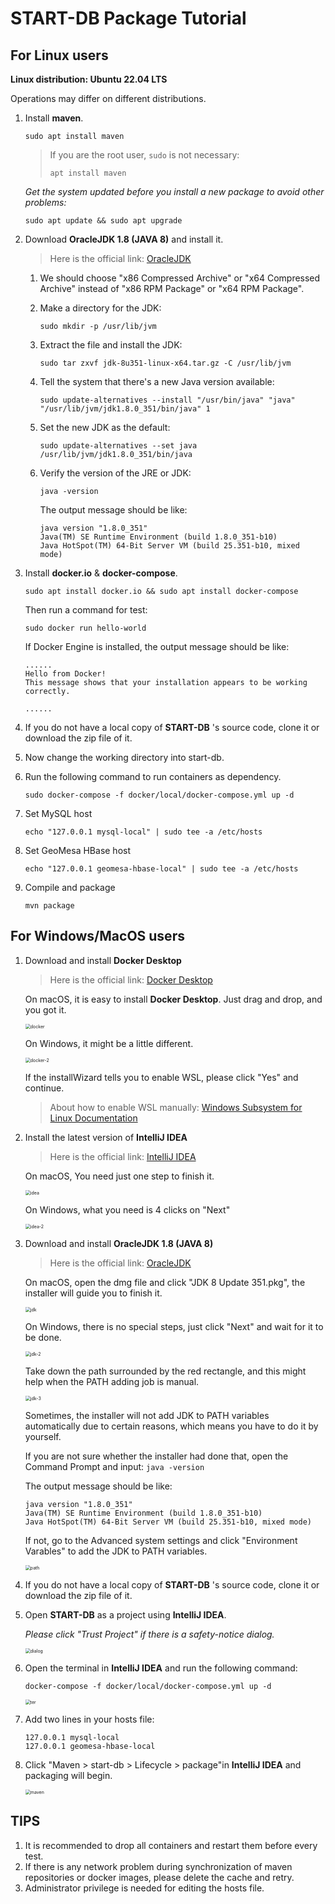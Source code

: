 # START-DB Package Tutorial

## For Linux users

**Linux distribution: Ubuntu 22.04 LTS**

Operations may differ on different distributions.

1. Install **maven**.

   `sudo apt install maven`

   > If you are the root user, `sudo` is not necessary:
   >
   > `apt install maven`

   _Get the system updated before you install a new package to avoid other problems:_

   `sudo apt update && sudo apt upgrade`

2. Download **OracleJDK 1.8 (JAVA 8)** and install it.

   > Here is the official link: [OracleJDK](https://www.oracle.com/java/technologies/downloads/#java8-linux)

   1. We should choose "x86 Compressed Archive" or "x64 Compressed Archive" instead of "x86 RPM Package" or "x64 RPM Package".

   2. Make a directory for the JDK:

      `sudo mkdir -p /usr/lib/jvm`

   3. Extract the file and install the JDK:

      `sudo tar zxvf jdk-8u351-linux-x64.tar.gz -C /usr/lib/jvm`

   4. Tell the system that there's a new Java version available:

      `sudo update-alternatives --install "/usr/bin/java" "java" "/usr/lib/jvm/jdk1.8.0_351/bin/java" 1`

   5. Set the new JDK as the default:

      `sudo update-alternatives --set java /usr/lib/jvm/jdk1.8.0_351/bin/java`

   6. Verify the version of the JRE or JDK:

      `java -version`

      The output message should be like:

      ```
      java version "1.8.0_351"
      Java(TM) SE Runtime Environment (build 1.8.0_351-b10)
      Java HotSpot(TM) 64-Bit Server VM (build 25.351-b10, mixed mode)
      ```

3. Install **docker.io** & **docker-compose**.

   `sudo apt install docker.io && sudo apt install docker-compose`

   Then run a command for test:

   `sudo docker run hello-world`

   If Docker Engine is installed, the output message should be like:

   ```
   ......
   Hello from Docker!
   This message shows that your installation appears to be working correctly.

   ......
   ```

4. If you do not have a local copy of **START-DB** 's source code, clone it or download the zip file of it.

5. Now change the working directory into start-db.

6. Run the following command to run containers as dependency.

   `sudo docker-compose -f docker/local/docker-compose.yml up -d`

7. Set MySQL host

   `echo "127.0.0.1 mysql-local" | sudo tee -a /etc/hosts`

8. Set GeoMesa HBase host

   `echo "127.0.0.1 geomesa-hbase-local" | sudo tee -a /etc/hosts`

9. Compile and package

   `mvn package`

## For Windows/MacOS users

1. Download and install **Docker Desktop**

   > Here is the official link: [Docker Desktop](https://www.docker.com/products/docker-desktop/)

   On macOS, it is easy to install **Docker Desktop**. Just drag and drop, and you got it.

   <img src="./START-DB Package Tutorial.assets/docker.png" alt="docker" style="zoom:50%;" />

   On Windows, it might be a little different.

   <img src="./START-DB Package Tutorial.assets/docker-2.png" alt="docker-2" style="zoom:50%;" />

   If the installWizard tells you to enable WSL, please click "Yes" and continue.

   > About how to enable WSL manually: [Windows Subsystem for Linux Documentation](https://learn.microsoft.com/en-US/windows/wsl/)

2. Install the latest version of **IntelliJ IDEA**

   > Here is the official link: [IntelliJ IDEA](https://www.jetbrains.com/idea/)

   On macOS, You need just one step to finish it.

   <img src="./START-DB Package Tutorial.assets/idea.png" alt="idea" style="zoom:50%;" />

   On Windows, what you need is 4 clicks on "Next"

   <img src="./START-DB Package Tutorial.assets/idea-2.png" alt="idea-2" style="zoom:50%;" />

3. Download and install **OracleJDK 1.8 (JAVA 8)**

   > Here is the official link: [OracleJDK](https://www.oracle.com/java/technologies/downloads/)

   On macOS, open the dmg file and click "JDK 8 Update 351.pkg", the installer will guide you to finish it.

   <img src="./START-DB Package Tutorial.assets/jdk.png" alt="jdk" style="zoom:50%;" />

   On Windows, there is no special steps, just click "Next" and wait for it to be done.

   <img src="./START-DB Package Tutorial.assets/jdk-2.png" alt="jdk-2" style="zoom:50%;" />

   Take down the path surrounded by the red rectangle, and this might help when the PATH adding job is manual.

   <img src="./START-DB Package Tutorial.assets/jdk-3.png" alt="jdk-3" style="zoom:50%;" />

   Sometimes, the installer will not add JDK to PATH variables automatically due to certain reasons, which means you have to do it by yourself.

   If you are not sure whether the installer had done that, open the Command Prompt and input: `java -version`

   The output message should be like:

   ```
   java version "1.8.0_351"
   Java(TM) SE Runtime Environment (build 1.8.0_351-b10)
   Java HotSpot(TM) 64-Bit Server VM (build 25.351-b10, mixed mode)
   ```

   If not, go to the Advanced system settings and click "Environment Varables" to add the JDK to PATH variables.

   <img src="./START-DB Package Tutorial.assets/path.png" alt="path" style="zoom:50%;" />

4. If you do not have a local copy of **START-DB** 's source code, clone it or download the zip file of it.

5. Open **START-DB** as a project using **IntelliJ IDEA**.

   _Please click "Trust Project" if there is a safety-notice dialog._

   <img src="./START-DB Package Tutorial.assets/dialog.png" alt="dialog" style="zoom:50%;" />

6. Open the terminal in **IntelliJ IDEA** and run the following command:

   `docker-compose -f docker/local/docker-compose.yml up -d`

   <img src="./START-DB Package Tutorial.assets/ter.png" alt="ter" style="zoom:50%;" />

7. Add two lines in your hosts file:

   ```
   127.0.0.1 mysql-local
   127.0.0.1 geomesa-hbase-local
   ```

8. Click "Maven > start-db > Lifecycle > package"in **IntelliJ IDEA** and packaging will begin.

   <img src="./START-DB Package Tutorial.assets/maven.png" alt="maven" style="zoom:50%;" />

## TIPS

1. It is recommended to drop all containers and restart them before every test.
2. If there is any network problem during synchronization of maven repositories or docker images, please delete the cache and retry.
3. Administrator privilege is needed for editing the hosts file.
